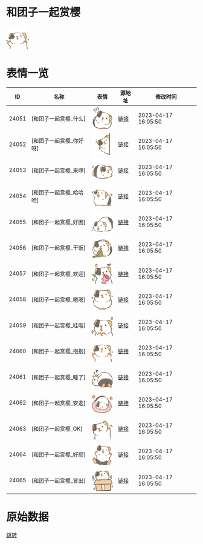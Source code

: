 # 和团子一起赏樱

<img src="./cover.png" height="60" alt="cover" />

# 表情一览

|ID|名称|表情|源地址|修改时间|
|----|----|----|----|----|
|24051|[和团子一起赏樱_什么]|<img src="./pic/024051_%5B和团子一起赏樱_什么%5D.png" height="60" alt="什么"/>|[链接](https://i0.hdslb.com/bfs/garb/44227d9f88356ad7b4d0a515e43c036fc15475e5.png)|2023-04-17 16:05:50|
|24052|[和团子一起赏樱_你好呀]|<img src="./pic/024052_%5B和团子一起赏樱_你好呀%5D.png" height="60" alt="你好呀"/>|[链接](https://i0.hdslb.com/bfs/garb/245841d68bde2832ce6162077279f03e9d62fd37.png)|2023-04-17 16:05:50|
|24053|[和团子一起赏樱_来啰]|<img src="./pic/024053_%5B和团子一起赏樱_来啰%5D.png" height="60" alt="来啰"/>|[链接](https://i0.hdslb.com/bfs/garb/636f99f27fa5ae804f529297b112c2496f820296.png)|2023-04-17 16:05:50|
|24054|[和团子一起赏樱_哈哈哈]|<img src="./pic/024054_%5B和团子一起赏樱_哈哈哈%5D.png" height="60" alt="哈哈哈"/>|[链接](https://i0.hdslb.com/bfs/garb/d309f30d0d35a90ce453327bc94ee174d7b7e079.png)|2023-04-17 16:05:50|
|24055|[和团子一起赏樱_好困]|<img src="./pic/024055_%5B和团子一起赏樱_好困%5D.png" height="60" alt="好困"/>|[链接](https://i0.hdslb.com/bfs/garb/4736bb35372948fa765c2e6528ad95adaf70559c.png)|2023-04-17 16:05:50|
|24056|[和团子一起赏樱_干饭]|<img src="./pic/024056_%5B和团子一起赏樱_干饭%5D.png" height="60" alt="干饭"/>|[链接](https://i0.hdslb.com/bfs/garb/8d78f6f2f724750370e0c1ff3578f87a3775adcf.png)|2023-04-17 16:05:50|
|24057|[和团子一起赏樱_欢迎]|<img src="./pic/024057_%5B和团子一起赏樱_欢迎%5D.png" height="60" alt="欢迎"/>|[链接](https://i0.hdslb.com/bfs/garb/1b0b957d06b5a3ddbbb015c82818e38c38694b55.png)|2023-04-17 16:05:50|
|24058|[和团子一起赏樱_嗯嗯]|<img src="./pic/024058_%5B和团子一起赏樱_嗯嗯%5D.png" height="60" alt="嗯嗯"/>|[链接](https://i0.hdslb.com/bfs/garb/af5bf96bb14ff901b99b728ad9a0c1011c8c322b.png)|2023-04-17 16:05:50|
|24059|[和团子一起赏樱_哇哦]|<img src="./pic/024059_%5B和团子一起赏樱_哇哦%5D.png" height="60" alt="哇哦"/>|[链接](https://i0.hdslb.com/bfs/garb/bed1a8711eb5e50cc344e440ac47b08207e86eff.png)|2023-04-17 16:05:50|
|24060|[和团子一起赏樱_抱抱]|<img src="./pic/024060_%5B和团子一起赏樱_抱抱%5D.png" height="60" alt="抱抱"/>|[链接](https://i0.hdslb.com/bfs/garb/ce5c933b1eeb13b5e4b717b2e0c661eb806e9051.png)|2023-04-17 16:05:50|
|24061|[和团子一起赏樱_睡了]|<img src="./pic/024061_%5B和团子一起赏樱_睡了%5D.png" height="60" alt="睡了"/>|[链接](https://i0.hdslb.com/bfs/garb/825a081403a3ca14506a51b5110f537bf5dc9945.png)|2023-04-17 16:05:50|
|24062|[和团子一起赏樱_安逸]|<img src="./pic/024062_%5B和团子一起赏樱_安逸%5D.png" height="60" alt="安逸"/>|[链接](https://i0.hdslb.com/bfs/garb/681fc96ed8b18b0ba7979926097822833f639fa3.png)|2023-04-17 16:05:50|
|24063|[和团子一起赏樱_OK]|<img src="./pic/024063_%5B和团子一起赏樱_OK%5D.png" height="60" alt="OK"/>|[链接](https://i0.hdslb.com/bfs/garb/4417007823eeb1c7563198fef92fc5a7e5f5dfae.png)|2023-04-17 16:05:50|
|24064|[和团子一起赏樱_好耶]|<img src="./pic/024064_%5B和团子一起赏樱_好耶%5D.png" height="60" alt="好耶"/>|[链接](https://i0.hdslb.com/bfs/garb/5f34a4dd43759aaa4556c50808c6f4c0a414f68f.png)|2023-04-17 16:05:50|
|24065|[和团子一起赏樱_冒出]|<img src="./pic/024065_%5B和团子一起赏樱_冒出%5D.png" height="60" alt="冒出"/>|[链接](https://i0.hdslb.com/bfs/garb/316f8fc3c2f84e6f241919e6812d4278a07a32d0.png)|2023-04-17 16:05:50|

# 原始数据

[跳转](./raw.json)

